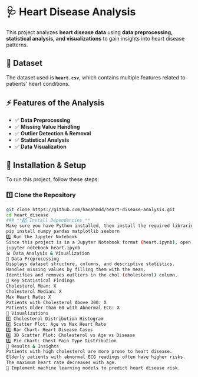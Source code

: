  # 🩺 **Heart Disease Analysis**  

This project analyzes **heart disease data** using **data preprocessing, statistical analysis, and visualizations** to gain insights into heart disease patterns.

## 📂 **Dataset**
The dataset used is **`heart.csv`**, which contains multiple features related to patients' heart conditions.

## ⚡ **Features of the Analysis**
- ✅ **Data Preprocessing**
- ✅ **Missing Value Handling**
- ✅ **Outlier Detection & Removal**
- ✅ **Statistical Analysis**
- ✅ **Data Visualization**

## 🔧 **Installation & Setup**  
To run this project, follow these steps:

### **1️⃣ Clone the Repository**  
```bash
git clone https://github.com/hanahmdd/heart-disease-analysis.git
cd heart_disease
### **2️⃣ Install Dependencies **
Make sure you have Python installed, then install the required libraries:
pip install numpy pandas matplotlib seaborn
3️⃣ Run the Jupyter Notebook
Since this project is in a Jupyter Notebook format (heart.ipynb), open it using:
jupyter notebook heart.ipynb
📊 Data Analysis & Visualization
📌 Data Preprocessing
Displays dataset structure, columns, and descriptive statistics.
Handles missing values by filling them with the mean.
Identifies and removes outliers in the chol (cholesterol) column.
📌 Key Statistical Findings
Cholesterol Mean: X
Cholesterol Median: X
Max Heart Rate: X
Patients with Cholesterol Above 300: X
Patients Older than 60 with Abnormal ECG: X
📌 Visualizations
1️⃣ Cholesterol Distribution Histogram
2️⃣ Scatter Plot: Age vs Max Heart Rate
3️⃣ Bar Chart: Heart Disease Cases
4️⃣ 3D Scatter Plot: Cholesterol vs Age vs Disease
5️⃣ Pie Chart: Chest Pain Type Distribution
🏁 Results & Insights
Patients with high cholesterol are more prone to heart disease.
Elderly patients with abnormal ECG readings often have higher risks.
The maximum heart rate decreases with age.
📢 Implement machine learning models to predict heart disease risk.

